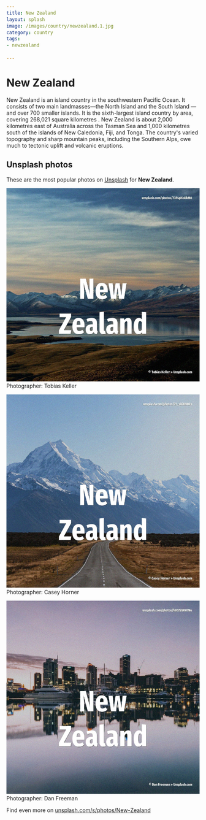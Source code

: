 ```yaml
---
title: New Zealand
layout: splash
image: /images/country/newzealand.1.jpg
category: country
tags:
- newzealand

---
```

# New Zealand

New Zealand  is an island country in the southwestern Pacific Ocean. It consists of two main landmasses—the North Island  and the South Island —and over 700 smaller  islands. It is the sixth-largest island country by area, covering 268,021 square kilometres . New Zealand is about 2,000 kilometres  east of Australia across the Tasman Sea and 1,000 kilometres   south of the islands of New Caledonia, Fiji, and Tonga. The country's varied topography and sharp mountain peaks, including the Southern Alps, owe much to  tectonic uplift and volcanic eruptions. 

 
## Unsplash photos
These are the most popular photos on [Unsplash](https://unsplash.com) for **New Zealand**.
 
![New Zealand](/images/country/newzealand.1.jpg)
Photographer:  Tobias Keller
 
![New Zealand](/images/country/newzealand.2.jpg)
Photographer:  Casey Horner
 
![New Zealand](/images/country/newzealand.3.jpg)
Photographer:  Dan Freeman
 
Find even more on [unsplash.com/s/photos/New-Zealand](https://unsplash.com/s/photos/New-Zealand)
 
